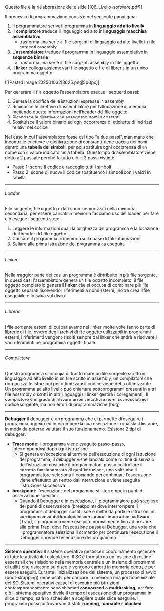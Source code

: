 Questo file è la rielaborazione delle slide [[06_Livello-software.pdf]]

Il processo di programmazione consiste nel seguente paradigma:
1. Il programmatore scrive il programma in **linguaggio ad alto livello**
2. Il **compilatore** traduce il linguaggio ad alto in **linguaggio macchina assemblativo**
	- trasforma una serie di file sorgenti di linguaggio ad alto livello in file sorgenti assembly
3. L'**assemblatore** traduce il programma in linguaggio assemblativo in **sequenze binarie** 
	- trasforma una serie di file sorgenti assembly in file oggetto
4. Il **linker** collega assieme vari file oggetto e file di libreria in un unico programma oggetto 

![[Pasted image 20250103213625.png|500px]]

Per generare il file oggetto l'assemblatore esegue i seguenti passi:
1. Genera la codifica delle istruzioni espresse in assembly
2. Riconosce le direttive di assemblatore per l’allocazione di memoria mettendo queste informazioni nell’header del file oggetto
3. Riconosce le direttive che assegnano nomi a costanti
4. Sostituisce il valore binario ad ogni occorrenza di etichette di indirizzi relativi nel codice

Nel caso in cui l'assemblatore fosse del tipo "a due passi", man mano che incontra le etichette e dichiarazione di constanti, tiene traccia dei nomi dentro una **tabella dei simboli**, per poi sostituire ogni occorrenza di un nome con il valore indicato nella tabella. Questo tipo di assemblatore viene detto a 2 passate perché fa tutto ciò in 2 passi distinti:
- Passo 1: scorre il codice e raccoglie tutti i simboli
- Passo 2: scorre di nuovo il codice sostituendo i simboli con i valori in tabella

---
###### Loader
File sorgente, file oggetto e dati sono memorizzati nella memoria secondaria, per essere caricati in memoria facciamo uso del loader, per fare ciò esegue i seguenti step:
1. Leggere le informazioni quali la lunghezza del programma e la locazione dell'header del file oggetto.
2. Caricare il programma in memoria sulla base di tali informazioni
3. Saltare alla prima istruzione del programma da eseguire

---
###### Linker
Nella maggior parte dei casi un programma è distribuito in più file sorgente, in questi casi l'assemblatore genera un file oggetto incompleto, il file oggetto completo lo genera il **linker** che si occupa di combinare più file oggetto separati risolvendo i riferimenti a nomi esterni, inoltre crea il file eseguibile e lo salva sul disco.

---
###### Librerie
i file sorgente esterni di cui parlavamo nel linker, molte volte fanno parte di librerie di file, ovvero degli archivi di file oggetto utilizzabili in programmi esterni, i riferimenti vengono risolti sempre dal linker che andrà a risolvere i vari riferimenti nel programma oggetto finale.

---
###### Compilatore
Questo programma si occupa di trasformare un file sorgente scritto in linguaggio ad alto livello in un file scritto in assembly, un compilatore che riorganizza le istruzioni per ottimizzare il codice viene detto ottimizzante. Un programma ad alto livello può chiamare sottoprogrammi presenti in altri file assembly o scritti in altri linguaggi (il linker gestirà i collegamenti). Il compilatore è in grado di rilevare errori sintattici e nomi sconosciuti nel codice sorgente, ma non errori di programmazione (bug)

---
**Debugger**
il debugger è un programma che ci permette di eseguire il programma oggetto ed interrompere la sua esecuzione in qualsiasi instante, in modo da poterne valutare il suo funzionamento. Esistono 2 tipi di debugger:
- **Trace mode**: il programma viene eseguito passo-passo, interrompendosi dopo ogni istruzione
	- Si genera un’eccezione al termine dell’esecuzione di ogni istruzione del programma, il debugger viene lanciato come routine di servizio dell’istruzione cosicché il programmatore posso controllare il corretto funzionamento di quell'istruzione, una volta che il programmatore seleziona il comando per continuare l’esecuzione viene effettuato un rientro dall’interruzione e viene eseguita l’istruzione successiva
- **breakpoint**: l'esecuzione del programma si interrompe in punti di osservazione specifici
	- Quando il Debugger è in esecuzione, il programmatore può scegliere dei punti di osservazione (breakpoint) dove interrompere il programma. il debugger sostituisce e mette da parte le istruzioni in corrispondenza dei breakpoint con speciali interruzioni software (Trap), il programma viene eseguito normalmente fino ad arrivare alla prima Trap, dove l’esecuzione passa al Debugger, una volta che il programmatore seleziona il comando per continuare l’esecuzione il Debugger riprende l’esecuzione del programma
---
**Sistema operativo**
Il sistema operativo gestisce il coordinamento generale di tutte le attività del calcolatore. Il SO è formato da un insieme di routine essenziali che risiedono nella memoria centrale e un insieme di programmi di utilità che risiedono su disco e vengono caricati in memoria centrale per essere eseguiti. Durante l’inizializzazione del sistema, un processo di avvio (boot-strapping) viene usato per caricare in memoria una porzione iniziale del SO. Sistemi operativi capaci di eseguire più istruzioni contemporaneamente sono chiamati **concorrenti** o **multitasking**, per fare ciò il sistema operativo divide il tempo di esecuzione di un programma in slice di tempo, sarà lo scheduler a scegliere quale slice eseguire. I programmi possono trovarsi in 3 stati: **running**, **runnable** e **blocked**